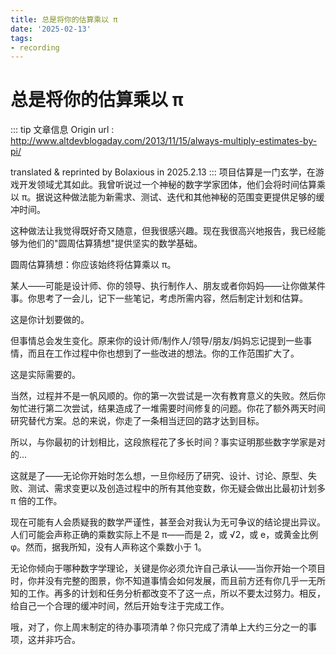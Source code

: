 ```yaml
---
title: 总是将你的估算乘以 π
date: '2025-02-13'
tags:
- recording
---
```


# 总是将你的估算乘以 π
::: tip 文章信息
Origin url : http://www.altdevblogaday.com/2013/11/15/always-multiply-estimates-by-pi/

translated & reprinted by Bolaxious in 2025.2.13
:::
项目估算是一门玄学，在游戏开发领域尤其如此。我曾听说过一个神秘的数字学家团体，他们会将时间估算乘以 π。据说这种做法能为新需求、测试、迭代和其他神秘的范围变更提供足够的缓冲时间。

这种做法让我觉得既好奇又随意，但我很感兴趣。现在我很高兴地报告，我已经能够为他们的"圆周估算猜想"提供坚实的数学基础。

圆周估算猜想：你应该始终将估算乘以 π。

某人——可能是设计师、你的领导、执行制作人、朋友或者你妈妈——让你做某件事。你思考了一会儿，记下一些笔记，考虑所需内容，然后制定计划和估算。

这是你计划要做的。

但事情总会发生变化。原来你的设计师/制作人/领导/朋友/妈妈忘记提到一些事情，而且在工作过程中你也想到了一些改进的想法。你的工作范围扩大了。

这是实际需要的。

当然，过程并不是一帆风顺的。你的第一次尝试是一次有教育意义的失败。然后你匆忙进行第二次尝试，结果造成了一堆需要时间修复的问题。你花了额外两天时间研究替代方案。总的来说，你走了一条相当迂回的路才达到目标。

所以，与你最初的计划相比，这段旅程花了多长时间？事实证明那些数字学家是对的...

这就是了——无论你开始时怎么想，一旦你经历了研究、设计、讨论、原型、失败、测试、需求变更以及创造过程中的所有其他变数，你无疑会做出比最初计划多 π 倍的工作。

现在可能有人会质疑我的数学严谨性，甚至会对我认为无可争议的结论提出异议。人们可能会声称正确的乘数实际上不是 π——而是 2，或 √2，或 e，或黄金比例 φ。然而，据我所知，没有人声称这个乘数小于 1。

无论你倾向于哪种数字学理论，关键是你必须允许自己承认——当你开始一个项目时，你并没有完整的图景，你不知道事情会如何发展，而且前方还有你几乎一无所知的工作。再多的计划和任务分析都改变不了这一点，所以不要太过努力。相反，给自己一个合理的缓冲时间，然后开始专注于完成工作。

哦，对了，你上周末制定的待办事项清单？你只完成了清单上大约三分之一的事项，这并非巧合。